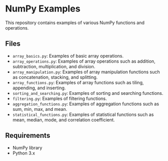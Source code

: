 # NumPy Examples

This repository contains examples of various NumPy functions and operations.

## Files

* `array_basics.py`: Examples of basic array operations.
* `array_operations.py`: Examples of array operations such as addition, subtraction, multiplication, and division.
* `array_manipulation.py`: Examples of array manipulation functions such as concatenation, stacking, and splitting.
* `array_functions.py`: Examples of array functions such as tiling, appending, and inserting.
* `sorting_and_searching.py`: Examples of sorting and searching functions.
* `filtering.py`: Examples of filtering functions.
* `aggregation_functions.py`: Examples of aggregation functions such as sum, min, max, and mean.
* `statistical_functions.py`: Examples of statistical functions such as mean, median, mode, and correlation coefficient.

## Requirements

* NumPy library
* Python 3.x

